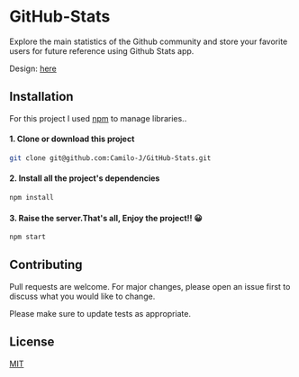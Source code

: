 # GitHub-Stats

Explore the main statistics of the Github community and store your favorite users for future reference using Github Stats app.

Design: [here](https://www.figma.com/file/C8B1T1HFdUI2kaFGYwXOOI/Github-Stats?node-id=0%3A1&t=MpCe8sVbv3BEwL9u-0)
## Installation

For this project I used [npm](https://www.npmjs.com/) to manage libraries..

#### 1. Clone or download this project
```bash
git clone git@github.com:Camilo-J/GitHub-Stats.git
```

#### 2. Install all the project's dependencies
```bash
npm install
```

#### 3. Raise the server.That's all, Enjoy the project!! 😀
```bash
npm start
```

## Contributing

Pull requests are welcome. For major changes, please open an issue first
to discuss what you would like to change.

Please make sure to update tests as appropriate.

## License

[MIT](https://choosealicense.com/licenses/mit/)
